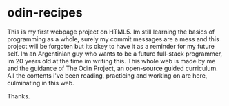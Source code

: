 # odin-recipes
This is my first webpage project on HTML5.
Im still learning the basics of programming as a whole, surely my commit messages are a mess and this project will be forgoten but its okey to have it as a reminder for my future self.
Im an Argentinian guy who wants to be a future full-stack programmer, im 20 years old at the time im writing this.
This whole web is made by me and the guidance of The Odin Project, an open-source guided curriculum.
All the contents i've been reading, practicing and working on are here, culminating in this web.

Thanks.
